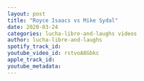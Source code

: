 ```yaml
---
layout: post
title: "Royce Isaacs vs Mike Sydal"
date: 2020-03-24
categories: lucha-libre-and-laughs videos
author: lucha-libre-and-laughs
spotify_track_id: 
youtube_video_id: rstvoA8Gbkc
apple_track_id: 
youtube_metadata: 
---
```

